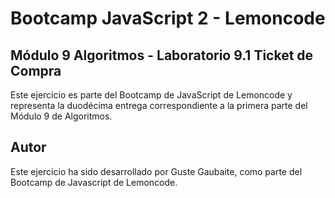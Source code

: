 # Bootcamp JavaScript 2 - Lemoncode

## Módulo 9 Algoritmos - Laboratorio 9.1 Ticket de Compra

Este ejercicio es parte del Bootcamp de JavaScript de Lemoncode y representa la duodécima entrega correspondiente a la primera parte del Módulo 9 de Algoritmos.

## Autor

Este ejercicio ha sido desarrollado por Guste Gaubaite, como parte del Bootcamp de Javascript de Lemoncode.
